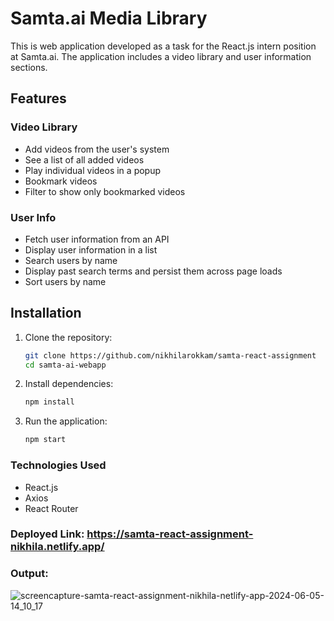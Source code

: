 # Samta.ai Media Library

This is web application developed as a task for the React.js intern position at Samta.ai. The application includes a video library and user information sections.

## Features

### Video Library
- Add videos from the user's system
- See a list of all added videos
- Play individual videos in a popup
- Bookmark videos
- Filter to show only bookmarked videos

### User Info
- Fetch user information from an API
- Display user information in a list
- Search users by name
- Display past search terms and persist them across page loads
- Sort users by name

## Installation

1. Clone the repository:
   ```bash
   git clone https://github.com/nikhilarokkam/samta-react-assignment
   cd samta-ai-webapp
   
2. Install dependencies:
   ```bash
   npm install
   
3. Run the application:
   ```bash
   npm start

### Technologies Used
- React.js
- Axios
- React Router

### Deployed Link: https://samta-react-assignment-nikhila.netlify.app/

### Output:
![screencapture-samta-react-assignment-nikhila-netlify-app-2024-06-05-14_10_17](https://github.com/nikhilarokkam/samta-react-assignment/assets/115566678/80d20a3d-96e7-4446-8c9f-40824b641057)
